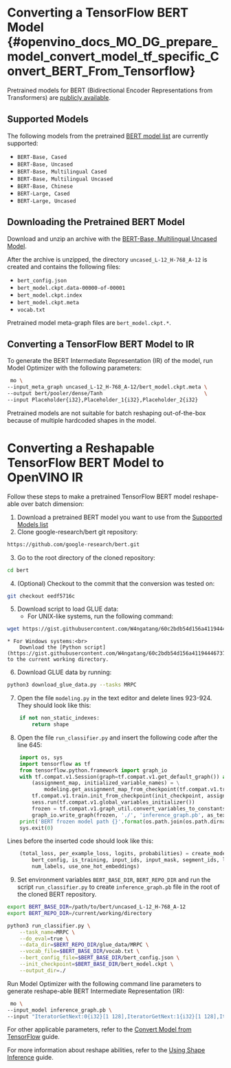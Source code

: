 # Converting a TensorFlow BERT Model {#openvino_docs_MO_DG_prepare_model_convert_model_tf_specific_Convert_BERT_From_Tensorflow}

Pretrained models for BERT (Bidirectional Encoder Representations from Transformers) are
[publicly available](https://github.com/google-research/bert).

## <a name="supported_models"></a>Supported Models

The following models from the pretrained [BERT model list](https://github.com/google-research/bert#pre-trained-models) are currently supported:

* `BERT-Base, Cased`
* `BERT-Base, Uncased`
* `BERT-Base, Multilingual Cased`
* `BERT-Base, Multilingual Uncased`
* `BERT-Base, Chinese`
* `BERT-Large, Cased`
* `BERT-Large, Uncased`

## Downloading the Pretrained BERT Model

Download and unzip an archive with the [BERT-Base, Multilingual Uncased Model](https://storage.googleapis.com/bert_models/2018_11_03/multilingual_L-12_H-768_A-12.zip).

After the archive is unzipped, the directory `uncased_L-12_H-768_A-12` is created and contains the following files:
* `bert_config.json`
* `bert_model.ckpt.data-00000-of-00001`
* `bert_model.ckpt.index`
* `bert_model.ckpt.meta`
* `vocab.txt`

Pretrained model meta-graph files are `bert_model.ckpt.*`.

## Converting a TensorFlow BERT Model to IR

To generate the BERT Intermediate Representation (IR) of the model, run Model Optimizer with the following parameters:
```sh
 mo \
--input_meta_graph uncased_L-12_H-768_A-12/bert_model.ckpt.meta \
--output bert/pooler/dense/Tanh                                 \
--input Placeholder{i32},Placeholder_1{i32},Placeholder_2{i32}
```

Pretrained models are not suitable for batch reshaping out-of-the-box because of multiple hardcoded shapes in the model.

# Converting a Reshapable TensorFlow BERT Model to OpenVINO IR

Follow these steps to make a pretrained TensorFlow BERT model reshape-able over batch dimension:
1. Download a pretrained BERT model you want to use from the <a href="#supported_models">Supported Models list</a>
2. Clone google-research/bert git repository:
```sh
https://github.com/google-research/bert.git
```
3. Go to the root directory of the cloned repository:<br>
```sh
cd bert
```
4. (Optional) Checkout to the commit that the conversion was tested on:<br>
```sh
git checkout eedf5716c
```
5. Download script to load GLUE data:
    * For UNIX-like systems, run the following command:
```sh
wget https://gist.githubusercontent.com/W4ngatang/60c2bdb54d156a41194446737ce03e2e/raw/17b8dd0d724281ed7c3b2aeeda662b92809aadd5/download_glue_data.py
```
    * For Windows systems:<br>
        Download the [Python script](https://gist.githubusercontent.com/W4ngatang/60c2bdb54d156a41194446737ce03e2e/raw/17b8dd0d724281ed7c3b2aeeda662b92809aadd5/download_glue_data.py) to the current working directory.
6. Download GLUE data by running:
```sh
python3 download_glue_data.py --tasks MRPC
```
7. Open the file `modeling.py` in the text editor and delete lines 923-924. They should look like this:
```python
    if not non_static_indexes:
        return shape
```
8. Open the file `run_classifier.py` and insert the following code after the line 645:
```python
    import os, sys
    import tensorflow as tf
    from tensorflow.python.framework import graph_io
    with tf.compat.v1.Session(graph=tf.compat.v1.get_default_graph()) as sess:
        (assignment_map, initialized_variable_names) = \
            modeling.get_assignment_map_from_checkpoint(tf.compat.v1.trainable_variables(), init_checkpoint)
        tf.compat.v1.train.init_from_checkpoint(init_checkpoint, assignment_map)
        sess.run(tf.compat.v1.global_variables_initializer())
        frozen = tf.compat.v1.graph_util.convert_variables_to_constants(sess, sess.graph_def, ["bert/pooler/dense/Tanh"])
        graph_io.write_graph(frozen, './', 'inference_graph.pb', as_text=False)
    print('BERT frozen model path {}'.format(os.path.join(os.path.dirname(__file__), 'inference_graph.pb')))
    sys.exit(0)
```
Lines before the inserted code should look like this:
```python
    (total_loss, per_example_loss, logits, probabilities) = create_model(
        bert_config, is_training, input_ids, input_mask, segment_ids, label_ids,
        num_labels, use_one_hot_embeddings)
```
9. Set environment variables `BERT_BASE_DIR`, `BERT_REPO_DIR` and run the script `run_classifier.py` to create `inference_graph.pb` file in the root of the cloned BERT repository.
```sh
export BERT_BASE_DIR=/path/to/bert/uncased_L-12_H-768_A-12
export BERT_REPO_DIR=/current/working/directory

python3 run_classifier.py \
    --task_name=MRPC \
    --do_eval=true \
    --data_dir=$BERT_REPO_DIR/glue_data/MRPC \
    --vocab_file=$BERT_BASE_DIR/vocab.txt \
    --bert_config_file=$BERT_BASE_DIR/bert_config.json \
    --init_checkpoint=$BERT_BASE_DIR/bert_model.ckpt \
    --output_dir=./
```

Run Model Optimizer with the following command line parameters to generate reshape-able BERT Intermediate Representation (IR):
```sh
 mo \
--input_model inference_graph.pb \
--input "IteratorGetNext:0{i32}[1 128],IteratorGetNext:1{i32}[1 128],IteratorGetNext:4{i32}[1 128]"
```
For other applicable parameters, refer to the [Convert Model from TensorFlow](../Convert_Model_From_TensorFlow.md) guide.

For more information about reshape abilities, refer to the [Using Shape Inference](../../../../OV_Runtime_UG/ShapeInference.md) guide.
